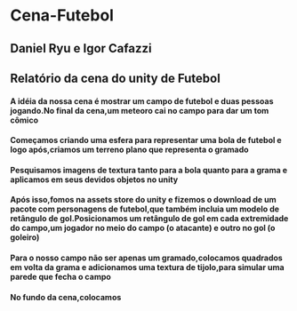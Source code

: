 # Cena-Futebol
<h2>Daniel Ryu e Igor Cafazzi</h2>
<h2>Relatório da cena do unity de Futebol</h2>

<h4>A idéia da nossa cena é mostrar um campo de futebol e duas pessoas jogando.No final da cena,um meteoro cai no campo para dar um tom cômico</h4>
<h4>Começamos criando uma esfera para representar uma bola de futebol e logo após,criamos um terreno plano que representa o gramado</h4>
<h4>Pesquisamos imagens de textura tanto para a bola quanto para a grama e aplicamos em seus devidos objetos no unity</h4>
<h4>Após isso,fomos na assets store do unity e fizemos o download de um pacote com personagens de futebol,que também incluia um modelo de 
retângulo de gol.Posicionamos um retângulo de gol em cada extremidade do campo,um jogador no meio do campo (o atacante) e outro no gol (o goleiro)</h4>
<h4>Para o nosso campo não ser apenas um gramado,colocamos quadrados em volta da grama e adicionamos uma textura de tijolo,para simular uma parede que fecha o campo</h4>
<h4>No fundo da cena,colocamos </h4>
